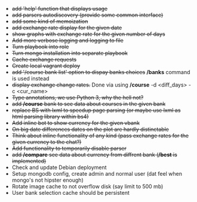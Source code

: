 * ~~add 'help' function that displays usage~~
* ~~add parsers autodiscovery (provide some common interface)~~
* ~~add some kind of memoization~~
* ~~add exchange rate display for the given date~~
* ~~show graphs with exchange rate for the given number of days~~
* ~~Add more verbose logging and logging to file~~
* ~~Turn playbook into role~~
* ~~Turn mongo installation into separate playbook~~
* ~~Cache exchange requests~~
* ~~Create local vagrant deploy~~
* ~~add '/course bank list' option to dispay banks choices~~ **/banks** command is used instead
* ~~display exchange change rates.~~ Done via using **/course** -d <diff_days> -c <cur_name>
* ~~Type annotations, we use Python 3, why the hell not?~~
* ~~add **/course** bank <bank name> to see data about courses in the given bank~~
* ~~replace BS with lxml to speedup page parsing (or maybe use lxml as html parsing library within bs4)~~
* ~~Add inline bot to show currency for the given vbank~~
* ~~On big date differences dates on the plot are hardly distinctable~~
* ~~Think about inline functionality of any kind (pass exchange rates for the given currency to the chat?)~~
* ~~Add functionality to temporarily disable parser~~
* ~~add **/compare** <currency name> see data about currency from diffrent bank (**/best** is implemented)~~
* Check and update Debian deployment
* Setup mongodb config, create admin and normal user (dat feel when mongo's not hipster enough)
* Rotate image cache to not overflow disk (say limit to 500 mb)
* User bank selection cache should be persistent